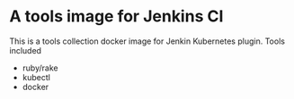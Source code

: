 # A tools image for Jenkins CI
This is a tools collection docker image for Jenkin Kubernetes plugin.
Tools included
- ruby/rake
- kubectl
- docker

